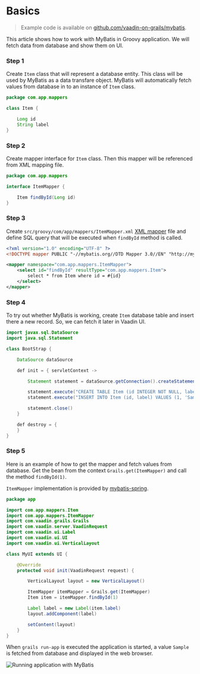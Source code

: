 # Basics

> Example code is available on
[github.com/vaadin-on-grails/mybatis](https://github.com/vaadin-on-grails/mybatis).

This article shows how to work with MyBatis in Groovy application. We will fetch data from database and show them on UI.

### Step 1

Create `Item` class that will represent a database entity. This class will be used by MyBatis as a data transfare object. MyBatis will automatically fetch values from database in to an instance of `Item` class.

``` java
package com.app.mappers

class Item {

    Long id
    String label
}
```

### Step 2

Create mapper interface for `Item` class. Then this mapper will be referenced from XML mapping file.

``` java
package com.app.mappers

interface ItemMapper {

    Item findById(Long id)
}
```

### Step 3

Create `src/groovy/com/app/mappers/ItemMapper.xml` [XML mapper](http://mybatis.github.io/mybatis-3/sqlmap-xml.html) file and define SQL query that will be executed when `findById` method is called.

``` xml
<?xml version="1.0" encoding="UTF-8" ?>
<!DOCTYPE mapper PUBLIC "-//mybatis.org//DTD Mapper 3.0//EN" "http://mybatis.org/dtd/mybatis-3-mapper.dtd">

<mapper namespace="com.app.mappers.ItemMapper">
    <select id="findById" resultType="com.app.mappers.Item">
        select * from Item where id = #{id}
    </select>
</mapper>
```

### Step 4

To try out whether MyBatis is working, create `Item` database table and insert there a new record. So, we can fetch it later in Vaadin UI.

``` java
import javax.sql.DataSource
import java.sql.Statement

class BootStrap {

    DataSource dataSource

    def init = { servletContext ->

        Statement statement = dataSource.getConnection().createStatement()

        statement.execute("CREATE TABLE Item (id INTEGER NOT NULL, label VARCHAR(255))")
        statement.execute("INSERT INTO Item (id, label) VALUES (1, 'Sample')")

        statement.close()
    }

    def destroy = {
    }
}
```

### Step 5

Here is an example of how to get the mapper and fetch values from database. Get the bean from the context `Grails.get(ItemMapper)` and call the method `findById(1)`.

`ItemMapper` implementation is provided by [mybatis-spring](http://mybatis.github.io/spring/).

``` java
package app

import com.app.mappers.Item
import com.app.mappers.ItemMapper
import com.vaadin.grails.Grails
import com.vaadin.server.VaadinRequest
import com.vaadin.ui.Label
import com.vaadin.ui.UI
import com.vaadin.ui.VerticalLayout

class MyUI extends UI {

    @Override
    protected void init(VaadinRequest request) {

        VerticalLayout layout = new VerticalLayout()

        ItemMapper itemMapper = Grails.get(ItemMapper)
        Item item = itemMapper.findById(1)

        Label label = new Label(item.label)
        layout.addComponent(label)

        setContent(layout)
    }
}
```

When `grails run-app` is executed the application is started, a value `Sample` is fetched from database and displayed in the web browser.

![Running application with MyBatis](http://vaadinongrails.com/book/2_2_2_run-app.png)
